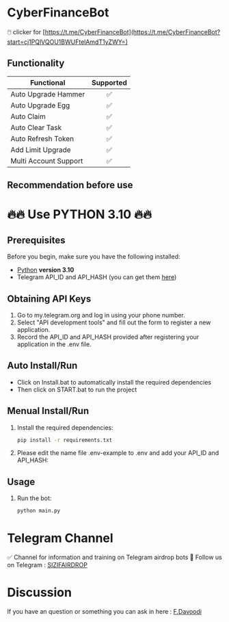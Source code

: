 # CyberFinanceBot
🖱️ clicker for [https://t.me/CyberFinanceBot](https://t.me/CyberFinanceBot?start=cj1PQlVQOU1BWUFtelAmdT1yZWY=)


## Functionality
| Functional                                                                      | Supported |
|----------------------------------------------------------------|:---------:|
| Auto Upgrade Hammer                                            |     ✅     |
| Auto Upgrade Egg                                               |     ✅     |
| Auto Claim                                                     |     ✅     |
| Auto Clear Task                                                |     ✅     |
| Auto Refresh Token                                             |     ✅     |
| Add Limit Upgrade                                              |     ✅     |
| Multi Account Support                                          |     ✅     |

## Recommendation before use
# 🔥🔥 Use PYTHON 3.10 🔥🔥

## Prerequisites
Before you begin, make sure you have the following installed:
- [Python](https://www.python.org/downloads/) **version 3.10**
- Telegram API_ID and API_HASH (you can get them [here](https://my.telegram.org/auth))

## Obtaining API Keys
1. Go to my.telegram.org and log in using your phone number.
2. Select "API development tools" and fill out the form to register a new application.
3. Record the API_ID and API_HASH provided after registering your application in the .env file.

## Auto Install/Run
- Click on Install.bat to automatically install the required dependencies 
- Then click on START.bat to run the project

## Menual Install/Run
1. Install the required dependencies:
   ```bash
   pip install -r requirements.txt
   ```
2. Please edit the name file .env-example to .env and add your API_ID and API_HASH:
   
## Usage
1. Run the bot:
   ```bash
   python main.py
   ```
 
# Telegram Channel

✅ Channel for information and training on Telegram airdrop bots 🔷 Follow us on Telegram : [SIZIFAIRDROP](https://t.me/sizifairdrop)
   
# Discussion

If you have an question or something you can ask in here : [F.Davoodi](https://t.me/sizifart)

